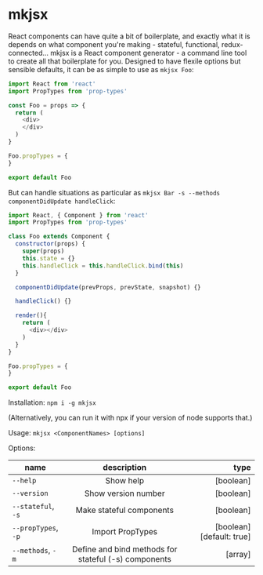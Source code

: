 # mkjsx

React components can have quite a bit of boilerplate, and exactly what it is depends on what component you're making - stateful, functional, redux-connected...
mkjsx is a React component generator - a command line tool to create all that boilerplate for you. Designed to have flexile options but sensible defaults, it can be as simple to use as `mkjsx Foo`:

```javascript
import React from 'react'
import PropTypes from 'prop-types'

const Foo = props => {
  return (
    <div>
    </div>
  )
}

Foo.propTypes = {
}

export default Foo
```

But can handle situations as particular as `mkjsx Bar -s --methods componentDidUpdate handleClick`:

```javascript
import React, { Component } from 'react'
import PropTypes from 'prop-types'

class Foo extends Component {
  constructor(props) {
    super(props)
    this.state = {}
    this.handleClick = this.handleClick.bind(this)
  }

  componentDidUpdate(prevProps, prevState, snapshot) {}

  handleClick() {}

  render(){
    return (
      <div></div>
    )
  }
}

Foo.propTypes = {
}

export default Foo
```

Installation:
`npm i -g mkjsx`

(Alternatively, you can run it with npx if your version of node supports that.)

Usage:
`mkjsx <ComponentNames> [options]`

Options:

| name        | description           | type  |
| ------------- |:-------------:| -----:|
| `--help` | Show help | [boolean] |
| `--version` | Show version number | [boolean] |
| `--stateful`, `-s` | Make stateful components | [boolean] |
| `--propTypes`, `-p` | Import PropTypes | [boolean] [default: true] |
| `--methods`, `-m` | Define and bind methods for stateful (-s) components | [array]
